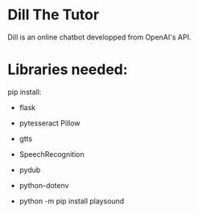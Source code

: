 # Dill The Tutor

Dill is an online chatbot developped from OpenAI's API. 

# Libraries needed:
pip install:
- flask
- pytesseract Pillow
- gtts
- SpeechRecognition
- pydub
- python-dotenv

- python -m pip install playsound
